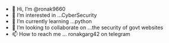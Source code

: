 - 👋 Hi, I’m @ronak9660
- 👀 I’m interested in ...CyberSecurity
- 🌱 I’m currently learning ...python
- 💞️ I’m looking to collaborate on ...the security of govt websites
- 📫 How to reach me ... ronakgarg42 on telegram

<!---
ronak9660/ronak9660 is a ✨ special ✨ repository because its `README.md` (this file) appears on your GitHub profile.
You can click the Preview link to take a look at your changes.
--->
